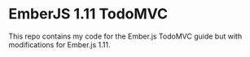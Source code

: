 # EmberJS 1.11 TodoMVC

This repo contains my code for the Ember.js TodoMVC guide but with modifications for Ember.js 1.11.

